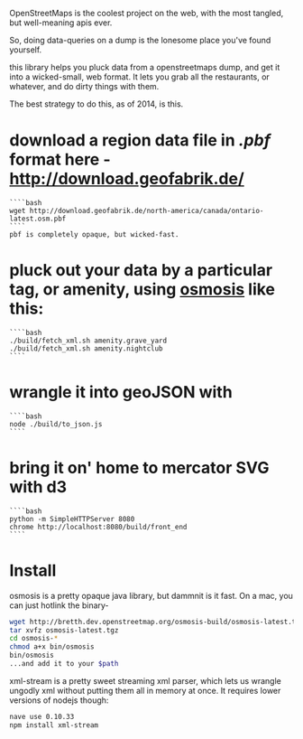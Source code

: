 OpenStreetMaps is the coolest project on the web, with the most tangled, but well-meaning apis ever.

So, doing data-queries on a dump is the lonesome place you've found yourself.

this library helps you pluck data from a openstreetmaps dump, and get it into a wicked-small, web format.
It lets you grab all the restaurants, or whatever, and do dirty things with them.


The best strategy to do this, as of 2014, is this.
  # download a region data file in ***.pbf*** format here - http://download.geofabrik.de/
    ````bash
    wget http://download.geofabrik.de/north-america/canada/ontario-latest.osm.pbf
    ````
    pbf is completely opaque, but wicked-fast.
  # pluck out your data by a particular tag, or amenity, using [osmosis](http://wiki.openstreetmap.org/wiki/Osmosis) like this:
    ````bash
    ./build/fetch_xml.sh amenity.grave_yard
    ./build/fetch_xml.sh amenity.nightclub
    ````
  # wrangle it into geoJSON with
    ````bash
    node ./build/to_json.js
    ````
  # bring it on' home to mercator SVG with d3
    ````bash
    python -m SimpleHTTPServer 8080
    chrome http://localhost:8080/build/front_end
    ````



# Install
osmosis is a pretty opaque java library, but dammnit is it fast. On a mac, you can just hotlink the binary-
````bash
wget http://bretth.dev.openstreetmap.org/osmosis-build/osmosis-latest.tgz
tar xvfz osmosis-latest.tgz
cd osmosis-*
chmod a+x bin/osmosis
bin/osmosis
...and add it to your $path
````

xml-stream is a pretty sweet streaming xml parser, which lets us wrangle ungodly xml without putting them all in memory at once. It requires lower versions of nodejs though:
````bash
nave use 0.10.33
npm install xml-stream
````




